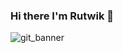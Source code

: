 ### Hi there I'm Rutwik 👋
![git_banner](https://user-images.githubusercontent.com/116753318/205301351-dbba5328-b637-4c41-bdd4-6d78bbb4acac.gif)


<!--
**Rutwik1000/Rutwik1000** is a ✨ _special_ ✨ repository because its `README.md` (this file) appears on your GitHub profile.

Here are some ideas to get you started:

- 🔭 I’m currently working on ...
- 🌱 I’m currently learning ...
- 👯 I’m looking to collaborate on ...
- 🤔 I’m looking for help with ...
- 💬 Ask me about ...
- 📫 How to reach me: ...
- 😄 Pronouns: ...
- ⚡ Fun fact: ...
-->
